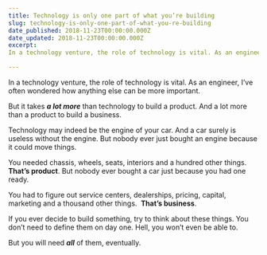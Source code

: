```yaml
---
title: Technology is only one part of what you’re building
slug: technology-is-only-one-part-of-what-you-re-building
date_published: 2018-11-23T00:00:00.000Z
date_updated: 2018-11-23T00:00:00.000Z
excerpt: 
In a technology venture, the role of technology is vital. As an engineer, I’ve often wondered how anything else can be more important.

---
```


In a technology venture, the role of technology is vital. As an engineer, I’ve often wondered how anything else can be more important.

But it takes ***a lot more*** than technology to build a product. And a lot more than a product to build a business.

Technology may indeed be the engine of your car. And a car surely is useless without the engine. But nobody ever just bought an engine because it could move things.

You needed chassis, wheels, seats, interiors and a hundred other things. 
**That’s product**. But nobody ever bought a car just because you had one ready.

You had to figure out service centers, dealerships, pricing, capital, marketing and a thousand other things. 
**That’s business**.

If you ever decide to build something, try to think about these things. You don’t need to define them on day one. Hell, you won’t even be able to.

But you will need ***all*** of them, eventually.
